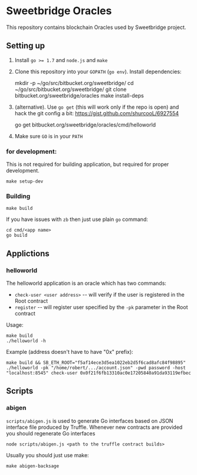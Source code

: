 # Sweetbridge Oracles

This repository contains blockchain Oracles used by Sweetbridge project.

## Setting up

1. Install `go >= 1.7` and `node.js` and `make`
2. Clone this repository into your `GOPATH` (`go env`). Install dependencies:

	mkdir -p ~/go/src/bitbucket.org/sweetbridge/
	cd ~/go/src/bitbucket.org/sweetbridge/
	git clone bitbucket.org/sweetbridge/oracles
	make install-deps

2. (alternative). Use `go get` (this will work only if the repo is open) and hack the git config a bit: https://gist.github.com/shurcooL/6927554

    go get bitbucket.org/sweetbridge/oracles/cmd/helloworld

3. Make sure `GO` is in your `PATH`

### for development:
This is not required for building application, but required for proper development.

	make setup-dev

### Building

	make build

If you have issues with `zb` then just use plain `go` command:

	cd cmd/<app name>
	go build


## Applictions

### helloworld

The helloworld application is an oracle which has two commands:

* `check-user <user address>`  -- will verify if the user is registered in the Root contract
* `register` -- will register user specified by the `-pk` parameter in the Root contract

Usage:

	make build
	./helloworld -h

Example (address doesn't have to have "0x" prefix):

	make build && SB_ETH_ROOT="f5af14ece3d5ea1022eb2d5f6cad8afc84f98895" ./helloworld -pk "/home/robert/.../account.json" -pwd password -host "localhost:8545" check-user 0x0f21f6fb13310ac0e17205840a91da93119efbec


## Scripts

### abigen

`scripts/abigen.js` is used to generate Go interfaces based on JSON interface file produced by Truffle. Whenever new contracts are provided you should regenerate Go interfaces

    node scripts/abigen.js <path to the truffle contract builds>

Usually you should just use make:

    make abigen-backsage
